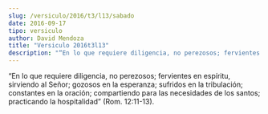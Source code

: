 ```yaml
---
slug: /versiculo/2016/t3/l13/sabado
date: 2016-09-17
tipo: versiculo
author: David Mendoza
title: "Versiculo 2016t3l13"
description: "“En lo que requiere diligencia, no perezosos; fervientes en espíritu, sirviendo al Señor; gozosos en la esperanza; sufridos en la tribulación; constantes en la oración; compartiendo para las necesidades de los santos; practicando la hospitalidad” (Rom. 12:11-13)."
---
```


“En lo que requiere diligencia, no perezosos; fervientes en espíritu, sirviendo al Señor; gozosos en la esperanza; sufridos en la tribulación; constantes en la oración; compartiendo para las necesidades de los santos; practicando la hospitalidad” (Rom. 12:11-13).
